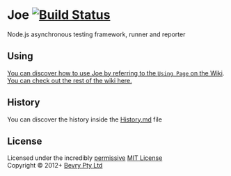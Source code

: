 # Joe [![Build Status](https://secure.travis-ci.org/bevry/joe.png?branch=master)](http://travis-ci.org/bevry/joe)
Node.js asynchronous testing framework, runner and reporter

## Using
[You can discover how to use Joe by referring to the `Using Page` on the Wiki](https://github.com/bevry/joe/wiki/Using). [You can check out the rest of the wiki here.](https://github.com/bevry/joe/wiki)

## History
You can discover the history inside the [History.md](https://github.com/bevry/joe/blob/master/History.md#files) file

## License
Licensed under the incredibly [permissive](http://en.wikipedia.org/wiki/Permissive_free_software_licence) [MIT License](http://creativecommons.org/licenses/MIT/)
<br/>Copyright &copy; 2012+ [Bevry Pty Ltd](http://bevry.me)